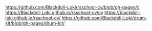 https://github.com/Blackdoll-Loki/rsschool-cv/blob/gh-pages/c
https://Blackdoll-Loki.github.io/rsschool-cv/cv
https://blackdoll-loki.github.io/rsschool-cv/
https://github.com/Blackdoll-Loki/drum-kit/blob/gh-pages/drum-kit/
